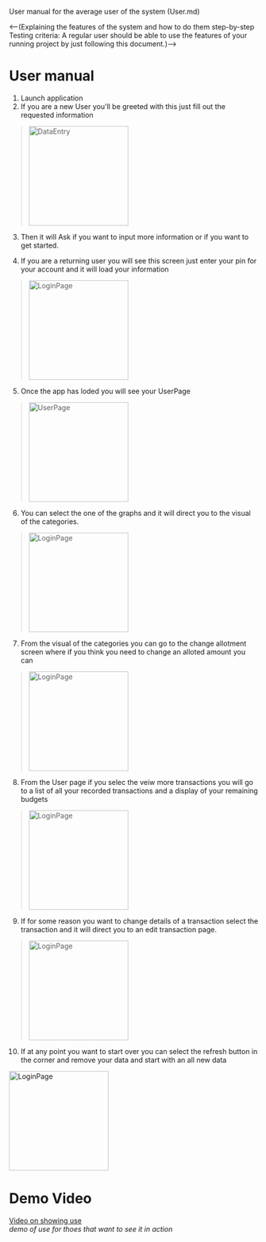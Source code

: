 User manual for the average user of the system (User.md)

<--(Explaining the features of the system and how to do them step-by-step
Testing criteria: A regular user should be able to use the features of your running project by just following this document.)-->

User manual
===========

1. Launch application
2. If you are a new User you'll be greeted with this just fill out the requested information
> <img src='./photo/' alt='DataEntry' width ='200'> 
3. Then it will Ask if you want to input more information or if you want to get started.
> 
4. If you are a returning user you will see this screen just enter your pin for your account and it will load your information
> <img src='./photo/' alt='LoginPage' width ='200'>
5. Once the app has loded you will see your UserPage
> <img src='./photo/' alt='UserPage' width ='200'>
6. You can select the one of the graphs and it will direct you to the visual of the categories.
> <img src='./photo/' alt='LoginPage' width ='200'>
7. From the visual of the categories you can go to the change allotment screen where if you think you need to change an alloted amount you can
> <img src='./photo/' alt='LoginPage' width ='200'>
8. From the User page if you selec the veiw more transactions you will go to a list of all your recorded transactions and a display of your remaining budgets
> <img src='./photo/' alt='LoginPage' width ='200'>
9. If for some reason you want to change details of a transaction select the transaction and it will direct you to an edit transaction page.
> <img src='./photo/' alt='LoginPage' width ='200'>
10. If at any point you want to start over you can select the refresh button in the corner and remove your data and start with an all new data
<img src='./photo/' alt='LoginPage' width ='200'>


Demo Video
==========
[Video on showing use]()<br>*demo of use for thoes that want to see it in action*

